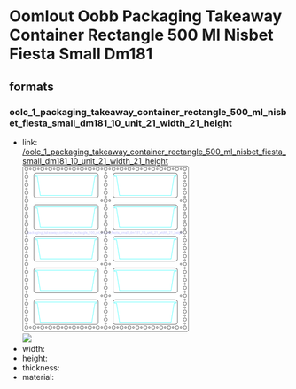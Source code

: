 # Oomlout Oobb Packaging Takeaway Container Rectangle 500 Ml Nisbet Fiesta Small Dm181


## formats

### oolc_1_packaging_takeaway_container_rectangle_500_ml_nisbet_fiesta_small_dm181_10_unit_21_width_21_height
* link: [/oolc_1_packaging_takeaway_container_rectangle_500_ml_nisbet_fiesta_small_dm181_10_unit_21_width_21_height](oolc_1_packaging_takeaway_container_rectangle_500_ml_nisbet_fiesta_small_dm181_10_unit_21_width_21_height)  
![](oolc_1_packaging_takeaway_container_rectangle_500_ml_nisbet_fiesta_small_dm181_10_unit_21_width_21_height/working_300.png)  
![](oolc_1_packaging_takeaway_container_rectangle_500_ml_nisbet_fiesta_small_dm181_10_unit_21_width_21_height/image_300.jpg)  
* width:   
* height:   
* thickness:   
* material:   
 
